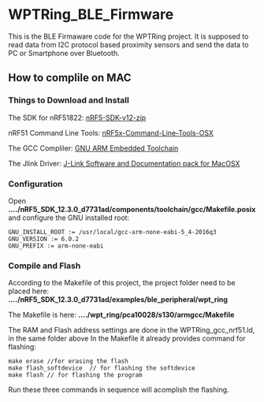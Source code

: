 # WPTRing_BLE_Firmware
This is the BLE Firmaware code for the WPTRing project.
It is supposed to read data from I2C protocol based proximity sensors and send the data to PC or Smartphone over Bluetooth.

## How to complile on MAC
### Things to Download and Install
The SDK for nRF51822: [nRF5-SDK-v12-zip](https://www.nordicsemi.com/eng/Products/Bluetooth-low-energy/nRF51822)

nRF51 Command Line Tools: [nRF5x-Command-Line-Tools-OSX](http://www.nordicsemi.com/eng/Products/Bluetooth-low-energy/nRF51822)

The GCC Compliler: [GNU ARM Embedded Toolchain](https://launchpad.net/gcc-arm-embedded)

The Jlink Driver: [J-Link Software and Documentation pack for MacOSX](https://www.segger.com/downloads/jlink)
### Configuration
Open **..../nRF5_SDK_12.3.0_d7731ad/components/toolchain/gcc/Makefile.posix** 
and configure the GNU installed root:
```
GNU_INSTALL_ROOT := /usr/local/gcc-arm-none-eabi-5_4-2016q3
GNU_VERSION := 6.0.2
GNU_PREFIX := arm-none-eabi
```
### Compile and Flash
According to the Makefile of this project, the project folder need to be placed here:
**..../nRF5_SDK_12.3.0_d7731ad/examples/ble_peripheral/wpt_ring**

The Makefile is here:
**..../wpt_ring/pca10028/s130/armgcc/Makefile**

The RAM and Flash address settings are done in the WPTRing_gcc_nrf51.ld, in the same folder above
In the Makefile it already provides command for flashing:
```
make erase //for erasing the flash
make flash_softdevice  // for flashing the softdevice
make flash // for flashing the program
```
Run these three commands in sequence will acomplish the flashing.
